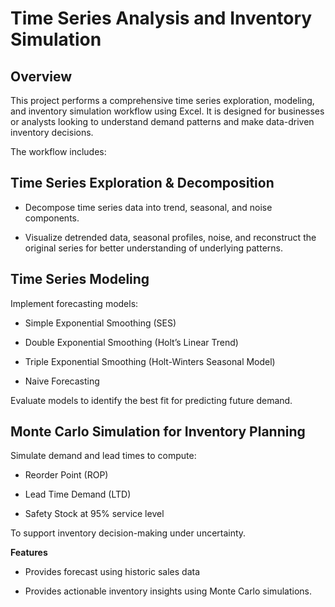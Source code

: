 # Time Series Analysis and Inventory Simulation
## Overview

This project performs a comprehensive time series exploration, modeling, and inventory simulation workflow using Excel. It is designed for businesses or analysts looking to understand demand patterns and make data-driven inventory decisions.

The workflow includes:

## Time Series Exploration & Decomposition

 - Decompose time series data into trend, seasonal, and noise components.

 - Visualize detrended data, seasonal profiles, noise, and reconstruct the original series for better understanding of underlying patterns.

## Time Series Modeling

Implement forecasting models:

 - Simple Exponential Smoothing (SES)

 - Double Exponential Smoothing (Holt’s Linear Trend)

 - Triple Exponential Smoothing (Holt-Winters Seasonal Model)

 - Naive Forecasting

Evaluate models to identify the best fit for predicting future demand.

## Monte Carlo Simulation for Inventory Planning

Simulate demand and lead times to compute:

 - Reorder Point (ROP)

 - Lead Time Demand (LTD)

 - Safety Stock at 95% service level

To support inventory decision-making under uncertainty.

**Features**

 - Provides forecast using historic sales data

 - Provides actionable inventory insights using Monte Carlo simulations.
